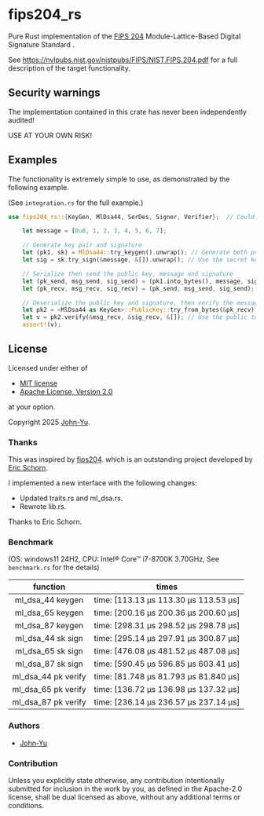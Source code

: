 # fips204_rs

Pure Rust implementation of the [FIPS 204] Module-Lattice-Based Digital Signature Standard .

See <https://nvlpubs.nist.gov/nistpubs/FIPS/NIST.FIPS.204.pdf> for a full description of the target functionality.

## Security warnings

The implementation contained in this crate has never been independently audited!

USE AT YOUR OWN RISK!


## Examples

The functionality is extremely simple to use, as demonstrated by the following example.

(See `integration.rs` for the full example.)

```rust
use fips204_rs::{KeyGen, MlDsa44, SerDes, Signer, Verifier};  // Could also be MlDsa65 or MlDsa87.

    let message = [0u8, 1, 2, 3, 4, 5, 6, 7];

    // Generate key pair and signature
    let (pk1, sk) = MlDsa44::try_keygen().unwrap(); // Generate both public and secret keys
    let sig = sk.try_sign(&message, &[]).unwrap(); // Use the secret key to generate a message signature

    // Serialize then send the public key, message and signature
    let (pk_send, msg_send, sig_send) = (pk1.into_bytes(), message, sig);
    let (pk_recv, msg_recv, sig_recv) = (pk_send, msg_send, sig_send);

    // Deserialize the public key and signature, then verify the message
    let pk2 = <MlDsa44 as KeyGen>::PublicKey::try_from_bytes(&pk_recv).unwrap();
    let v = pk2.verify(&msg_recv, &sig_recv, &[]); // Use the public to verify message signature
    assert!(v);

```

## License

Licensed under either of

* [MIT license](http://opensource.org/licenses/MIT)
* [Apache License, Version 2.0](http://www.apache.org/licenses/LICENSE-2.0)

at your option.

Copyright 2025 [John-Yu](https://github.com/John-Yu).

### Thanks

This was inspired by [fips204](https://github.com/integritychain/fips204).
which is an outstanding project developed by [Eric Schorn](<eschorn@integritychain.com>).

I implemented a new interface with the following changes:
 - Updated traits.rs and ml_dsa.rs.
 - Rewrote lib.rs.

Thanks to Eric Schorn.

### Benchmark

(OS: windows11 24H2, CPU: Intel® Core™  i7-8700K 3.70GHz, See `benchmark.rs` for the details)

| function | times |
|:-:|:-:|
| ml_dsa_44 keygen |time:   [113.13 µs 113.30 µs 113.53 µs] |
| ml_dsa_65 keygen |time:   [200.16 µs 200.36 µs 200.60 µs] |
| ml_dsa_87 keygen |time:   [298.31 µs 298.52 µs 298.78 µs] |
| ml_dsa_44 sk sign |time:   [295.14 µs 297.91 µs 300.87 µs] |
| ml_dsa_65 sk sign |time:   [476.08 µs 481.52 µs 487.08 µs] |
| ml_dsa_87 sk sign |time:   [590.45 µs 596.85 µs 603.41 µs] |
| ml_dsa_44 pk verify |time:   [81.748 µs 81.793 µs 81.840 µs] |
| ml_dsa_65 pk verify |time:   [136.72 µs 136.98 µs 137.32 µs] |
| ml_dsa_87 pk verify |time:   [236.14 µs 236.57 µs 237.14 µs] |

### Authors

* [John-Yu](https://github.com/John-Yu)

### Contribution

Unless you explicitly state otherwise, any contribution intentionally
submitted for inclusion in the work by you, as defined in the Apache-2.0
license, shall be dual licensed as above, without any additional terms or
conditions.

[//]: # (general links)

[FIPS 204]: https://csrc.nist.gov/pubs/fips/204/final
